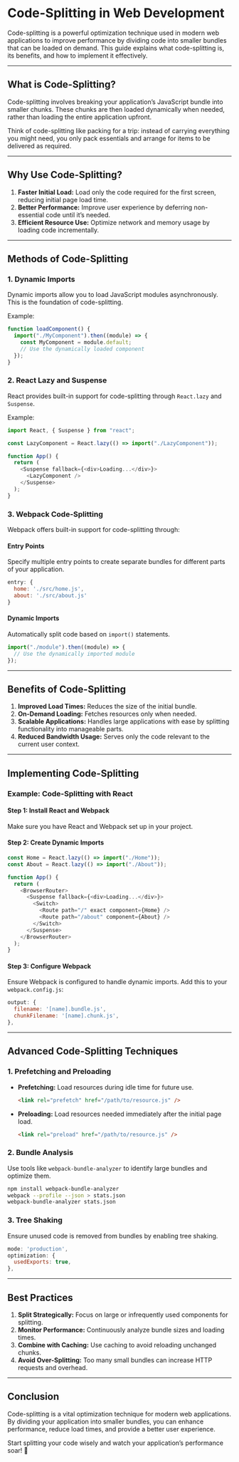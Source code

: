 # Code-Splitting in Web Development

Code-splitting is a powerful optimization technique used in modern web applications to improve performance by dividing code into smaller bundles that can be loaded on demand. This guide explains what code-splitting is, its benefits, and how to implement it effectively.

---

## What is Code-Splitting?

Code-splitting involves breaking your application’s JavaScript bundle into smaller chunks. These chunks are then loaded dynamically when needed, rather than loading the entire application upfront.

Think of code-splitting like packing for a trip: instead of carrying everything you might need, you only pack essentials and arrange for items to be delivered as required.

---

## Why Use Code-Splitting?

1. **Faster Initial Load:** Load only the code required for the first screen, reducing initial page load time.
2. **Better Performance:** Improve user experience by deferring non-essential code until it’s needed.
3. **Efficient Resource Use:** Optimize network and memory usage by loading code incrementally.

---

## Methods of Code-Splitting

### 1. **Dynamic Imports**

Dynamic imports allow you to load JavaScript modules asynchronously. This is the foundation of code-splitting.

Example:

```javascript
function loadComponent() {
  import("./MyComponent").then((module) => {
    const MyComponent = module.default;
    // Use the dynamically loaded component
  });
}
```

### 2. **React Lazy and Suspense**

React provides built-in support for code-splitting through `React.lazy` and `Suspense`.

Example:

```javascript
import React, { Suspense } from "react";

const LazyComponent = React.lazy(() => import("./LazyComponent"));

function App() {
  return (
    <Suspense fallback={<div>Loading...</div>}>
      <LazyComponent />
    </Suspense>
  );
}
```

### 3. **Webpack Code-Splitting**

Webpack offers built-in support for code-splitting through:

#### Entry Points

Specify multiple entry points to create separate bundles for different parts of your application.

```javascript
entry: {
  home: './src/home.js',
  about: './src/about.js'
}
```

#### Dynamic Imports

Automatically split code based on `import()` statements.

```javascript
import("./module").then((module) => {
  // Use the dynamically imported module
});
```

---

## Benefits of Code-Splitting

1. **Improved Load Times:** Reduces the size of the initial bundle.
2. **On-Demand Loading:** Fetches resources only when needed.
3. **Scalable Applications:** Handles large applications with ease by splitting functionality into manageable parts.
4. **Reduced Bandwidth Usage:** Serves only the code relevant to the current user context.

---

## Implementing Code-Splitting

### Example: Code-Splitting with React

#### Step 1: Install React and Webpack

Make sure you have React and Webpack set up in your project.

#### Step 2: Create Dynamic Imports

```javascript
const Home = React.lazy(() => import("./Home"));
const About = React.lazy(() => import("./About"));

function App() {
  return (
    <BrowserRouter>
      <Suspense fallback={<div>Loading...</div>}>
        <Switch>
          <Route path="/" exact component={Home} />
          <Route path="/about" component={About} />
        </Switch>
      </Suspense>
    </BrowserRouter>
  );
}
```

#### Step 3: Configure Webpack

Ensure Webpack is configured to handle dynamic imports. Add this to your `webpack.config.js`:

```javascript
output: {
  filename: '[name].bundle.js',
  chunkFilename: '[name].chunk.js',
},
```

---

## Advanced Code-Splitting Techniques

### 1. **Prefetching and Preloading**

- **Prefetching:** Load resources during idle time for future use.

  ```html
  <link rel="prefetch" href="/path/to/resource.js" />
  ```

- **Preloading:** Load resources needed immediately after the initial page load.
  ```html
  <link rel="preload" href="/path/to/resource.js" />
  ```

### 2. **Bundle Analysis**

Use tools like `webpack-bundle-analyzer` to identify large bundles and optimize them.

```bash
npm install webpack-bundle-analyzer
webpack --profile --json > stats.json
webpack-bundle-analyzer stats.json
```

### 3. **Tree Shaking**

Ensure unused code is removed from bundles by enabling tree shaking.

```javascript
mode: 'production',
optimization: {
  usedExports: true,
},
```

---

## Best Practices

1. **Split Strategically:** Focus on large or infrequently used components for splitting.
2. **Monitor Performance:** Continuously analyze bundle sizes and loading times.
3. **Combine with Caching:** Use caching to avoid reloading unchanged chunks.
4. **Avoid Over-Splitting:** Too many small bundles can increase HTTP requests and overhead.

---

## Conclusion

Code-splitting is a vital optimization technique for modern web applications. By dividing your application into smaller bundles, you can enhance performance, reduce load times, and provide a better user experience.

Start splitting your code wisely and watch your application’s performance soar! 🚀
